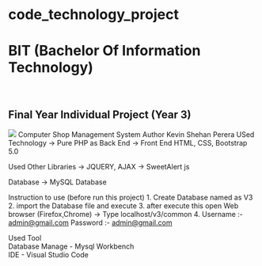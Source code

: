 # code_technology_project
<h1>BIT (Bachelor Of Information Technology) </h1>
<br/>
<h2> Final Year Individual Project (Year 3) </h2>

<img src="![Alt text](image-1.png)" />
Computer Shop Management System
Author Kevin Shehan Perera
USed Technology 
    -> Pure PHP as Back End
    -> Front End HTML, CSS, Bootstrap 5.0

Used Other Libraries
    -> JQUERY, AJAX
    -> SweetAlert js

Database
    -> MySQL Database

Instruction to use
(before run this project)
    1. Create Database named as V3
    2. import the Database file and execute
    3. after execute this open Web browser (Firefox,Chrome) -> Type
        localhost/v3/common
    4. Username :- admin@gmail.com
       Password :- admin@gmail.com

<div>
Used Tool <br/>
Database Manage - Mysql Workbench <br/>
IDE - Visual Studio Code 



</div>
